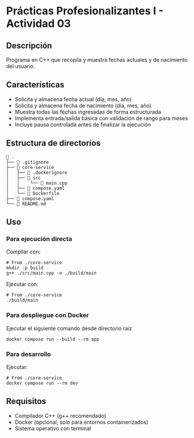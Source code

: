 # Prácticas Profesionalizantes I - Actividad 03

## Descripción

Programa en C++ que recopila y muestra fechas actuales y de nacimiento del usuario.

## Características

- Solicita y almacena fecha actual (día, mes, año)
- Solicita y almacena fecha de nacimiento (día, mes, año)
- Muestra todas las fechas ingresadas de forma estructurada
- Implementa entrada/salida básica con validación de rango para meses
- Incluye pausa controlada antes de finalizar la ejecución

## Estructura de directorios

```shell
 .
├──  .gitignore
├──  core-service
│   ├──  .dockerignore
│   ├── 󱧼 src
│   │    └──  main.cpp
│   ├──  compose.yaml
│   └──  Dockerfile
├──  compose.yaml
└──  README.md
```

## Uso

### Para ejecución directa

Compilar con:

```shell
# From ./core-service
mkdir -p build
g++ ./src/main.cpp -o ./build/main
```

Ejecutar con:

```shell
# From ./core-service
./build/main
```

### Para despliegue con Docker

Ejecutar el siguiente comando desde directorio raiz

```shell
docker compose run --build --rm app
```

### Para desarrollo

Ejecutar:

```shell
# From ./core-service
docker compose run --rm dev
```

## Requisitos

- Compilador C++ (g++ recomendado)
- Docker (opcional, solo para entornos containerizados)
- Sistema operativo con terminal
